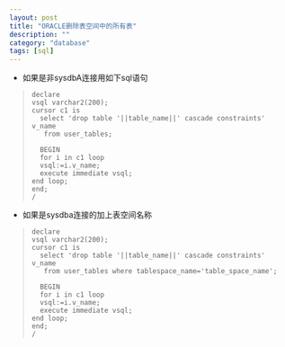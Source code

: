 ```yaml
---
layout: post
title: "ORACLE删除表空间中的所有表"
description: ""
category: "database"
tags: [sql]
---
```


* 如果是非sysdbA连接用如下sql语句

 

>     declare 
>     vsql varchar2(200);
>     cursor c1 is 
>       select 'drop table '||table_name||' cascade constraints' v_name 
>        from user_tables;
>     
>       BEGIN
>       for i in c1 loop
>       vsql:=i.v_name;
>       execute immediate vsql;
>     end loop;
>     end;
>     /

 

* 如果是sysdba连接的加上表空间名称


>     declare 
>     vsql varchar2(200);
>     cursor c1 is 
>       select 'drop table '||table_name||' cascade constraints' v_name 
>        from user_tables where tablespace_name='table_space_name';
>     
>       BEGIN
>       for i in c1 loop
>       vsql:=i.v_name;
>       execute immediate vsql;
>     end loop;
>     end;
>     /


